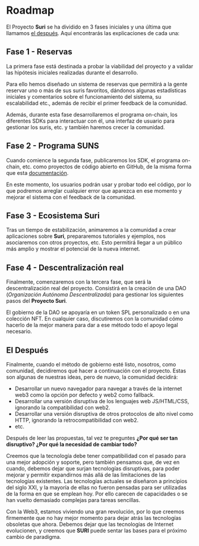 # Roadmap

El Proyecto **Suri** se ha dividido en 3 fases iniciales y una última que llamamos [el después](#el-despues).
Aquí encontrarás las explicaciones de cada una:

## Fase 1 - Reservas

La primera fase está destinada a probar la viabilidad del proyecto y a validar las hipótesis iniciales realizadas
durante el desarrollo.

Para ello hemos diseñado un sistema de reservas que permitirá a la gente reservar uno o más de sus suris favoritos,
dándonos algunas estadísticas iniciales y comentarios sobre el funcionamiento del sistema, su escalabilidad etc., además
de recibir el primer feedback de la comunidad.

Además, durante esta fase desarrollaremos el programa on-chain, los diferentes SDKs para interactuar con él, una
interfaz de usuario para gestionar los suris, etc. y también haremos crecer la comunidad.

## Fase 2 - Programa SUNS

Cuando comience la segunda fase, publicaremos los SDK, el programa on-chain, etc. como proyectos de código abierto en
GitHub, de la misma forma que esta [documentación](https://github.com/treviware/suri-docs).

En este momento, los usuarios podrán usar y probar todo eel código, por lo que podremos arreglar cualquier error que
aparezca en ese momento y mejorar el sistema con el feedback de la comunidad.

## Fase 3 - Ecosistema Suri

Tras un tiempo de estabilización, animaremos a la comunidad a crear aplicaciones sobre **Suri**, prepararemos tutoriales
y ejemplos, nos asociaremos con otros proyectos, etc. Esto permitirá llegar a un público más amplio y mostrar el
potencial de la nueva internet.

## Fase 4 - Descentralización real

Finalmente, comenzaremos con la tercera fase, que será la descentralización real del proyecto. Consistirá en la creación
de una DAO (_Organización Autónoma Descentralizada_) para gestionar los siguientes pasos del **Proyecto Suri**.

El gobierno de la DAO se apoyaría en un token SPL personalizado o en una colección NFT. En cualquier caso, discutiremos
con la comunidad cómo hacerlo de la mejor manera para dar a ese método todo el apoyo legal necesario.

## El Después

Finalmente, cuando el método de gobierno esté listo, nosotros, como comunidad, decidiremos qué hacer a continuación con
el proyecto. Estas son algunas de nuestras ideas, pero de nuevo, la comunidad decidirá:

- Desarrollar un nuevo navegador para navegar a través de la internet web3 como la opción por defecto y web2 como
  fallback.
- Desarrollar una versión disruptiva de los lenguajes web JS/HTML/CSS, ignorando la compatibilidad con web2.
- Desarrollar una versión disruptiva de otros protocolos de alto nivel como HTTP, ignorando la retrocompatibilidad con
  web2.
- etc.

Después de leer las propuestas, tal vez te preguntes **¿Por qué ser tan disruptivo? ¿Por qué la necesidad de cambiar
todo?**

Creemos que la tecnología debe tener compatibilidad con el pasado para una mejor adopción y soporte, pero también
pensamos que, de vez en cuando, debemos dejar que surjan tecnologías disruptivas, para poder mejorar y permitir
expandirnos más allá de las limitaciones de las tecnologías existentes. Las tecnologías actuales se diseñaron a
principios del siglo XXI, y la mayoría de ellas no fueron pensadas para ser utilizadas de la forma en que se emplean
hoy. Por ello carecen de capacidades o se han vuelto demasiado complejas para tareas sencillas.

Con la Web3, estamos viviendo una gran revolución, por lo que creemos firmemente que no hay mejor momento para dejar
atrás las tecnologías obsoletas que ahora. Debemos dejar que las tecnologías de Internet evolucionen, y creemos que
**SURI** puede sentar las bases para el próximo cambio de paradigma.